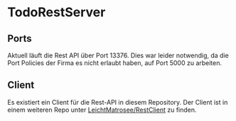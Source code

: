 # TodoRestServer

## Ports
Aktuell läuft die Rest API über Port 13376. Dies war leider notwendig, da die Port Policies der Firma es nicht erlaubt haben, auf Port 5000 zu arbeiten.

## Client
Es existiert ein Client für die Rest-API in diesem Repository. Der Client ist in einem weiteren Repo unter [LeichtMatrosee/RestClient](https://github.com/LeichtMatrosee/RestClientLeichtMatrosee/RestClient) zu finden.